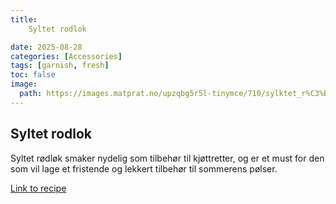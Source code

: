 ```yaml
---
title: 
	Syltet rodlok 

date: 2025-08-28
categories: [Accessories]
tags: [garnish, fresh]
toc: false
image:
  path: https://images.matprat.no/upzqbg5r5l-tinymce/710/sylktet_r%C3%B8dl%C3%B8k_1.jpg
---
```


## Syltet rodlok

Syltet rødløk smaker nydelig som tilbehør til kjøttretter, og er et must for den som vil lage et fristende og lekkert tilbehør til sommerens pølser.

[Link to recipe](https://www.matprat.no/oppskrifter/gjester/syltet-rodlok/)

